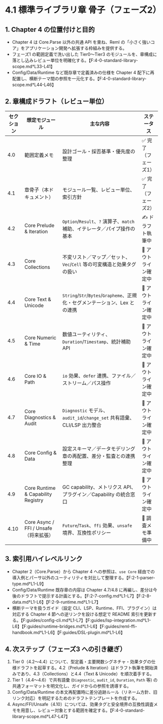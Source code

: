 # 4.1 標準ライブラリ章 骨子（フェーズ2）

## 1. Chapter 4 の位置付けと目的
- Chapter 4 は Core.Parse 以外の共通 API を束ね、Reml の「小さく強いコア」をアプリケーション開発へ拡張する枠組みを提供する。
- フェーズ1 の範囲定義で洗い出した Tier0〜Tier3 のモジュールを、章構成に落とし込みレビュー単位を明確化する。【F:4-0-standard-library-scope.md†L33-L41】
- Config/Data/Runtime など既存章で定義済みの仕様を Chapter 4 配下に再配置し、横断テーマ間の参照を一元化する。【F:4-0-standard-library-scope.md†L44-L46】

## 2. 章構成ドラフト（レビュー単位）
| セクション | 想定モジュール | 主な内容 | ステータス |
| --- | --- | --- | --- |
| 4.0 | 範囲定義メモ | 設計ゴール・採否基準・優先度の整理 | ✅ 完了（フェーズ1） |
| 4.1 | 章骨子（本ドキュメント） | モジュール一覧、レビュー単位、索引方針 | ✅ 完了（フェーズ2） |
| 4.2 | Core Prelude & Iteration | `Option`/`Result`、`?` 演算子、`match` 補助、イテレータ／パイプ操作の基本 | ✍️ ドラフト執筆中 |
| 4.3 | Core Collections | 不変リスト／マップ／セット、`Vec`/`Cell` 等の可変構造と効果タグの扱い | 📝 アウトライン確定中 |
| 4.4 | Core Text & Unicode | `String`/`Str`/`Bytes`/`Grapheme`、正規化・セグメンテーション、Lex との連携 | 📝 アウトライン確定中 |
| 4.5 | Core Numeric & Time | 数値ユーティリティ、`Duration`/`Timestamp`、統計補助 API | 📝 アウトライン確定中 |
| 4.6 | Core IO & Path | `io` 効果、`defer` 連携、ファイル／ストリーム／パス操作 | 📝 アウトライン確定中 |
| 4.7 | Core Diagnostics & Audit | `Diagnostic` モデル、`audit_id`/`change_set` 共有語彙、CLI/LSP 出力整合 | 📝 アウトライン確定中 |
| 4.8 | Core Config & Data | 設定スキーマ／データモデリング章の再配置、差分・監査との連携整理 | 📝 アウトライン確定中 |
| 4.9 | Core Runtime & Capability Registry | GC capability、メトリクス API、プラグイン／Capability の統合窓口 | 📝 アウトライン確定中 |
| 4.10 | Core Async / FFI / Unsafe（将来拡張） | `Future`/`Task`、`ffi` 効果、`unsafe` 境界、互換性ポリシー | 🧭 調査メモ準備中 |


## 3. 索引用ハイレベルリンク
- Chapter 2（Core.Parse）から Chapter 4 への参照は、`use Core` 経由での導入例とパーサ以外のユーティリティを対比して整理する。【F:2-1-parser-type.md†L1-L9】
- Config/Data/Runtime 既存章の内容は Chapter 4.7/4.8 に再編し、差分は今後のドラフトで提示する計画とする。【F:2-7-config.md†L1-L7】【F:2-8-data.md†L1-L6】【F:2-9-runtime.md†L1-L7】
- 横断テーマを扱うガイド（設定 CLI、LSP、Runtime、FFI、プラグイン）は対応する Chapter 4 節への逆リンクを設ける想定で README 索引を更新する。【F:guides/config-cli.md†L1-L7】【F:guides/lsp-integration.md†L1-L6】【F:guides/runtime-bridges.md†L1-L6】【F:guides/reml-ffi-handbook.md†L1-L6】【F:guides/DSL-plugin.md†L1-L6】

## 4. 次ステップ（フェーズ3 への引き継ぎ）
1. Tier 0（4.2〜4.4）について、型定義・主要関数シグネチャ・効果タグの仕様ドラフトを起草する。4.2（Prelude & Iteration）はドラフト執筆を開始済みであり、4.3（Collections）と4.4（Text & Unicode）を順次着手する。
2. Tier 1（4.4〜4.6）で共有語彙 (`Diagnostic`, `audit_id`, `Duration`, `Path` 等) の共通フォーマットを明文化し、ガイドからの参照を誘導する。
3. Config/Data/Runtime の本文再配置時に差分追跡ルール（リネーム方針、旧リンク対応）を明記するためのドラフトテンプレートを作成する。
4. Async/FFI/Unsafe（4.10）については、効果タグと安全境界の互換性調査メモを用意し、レビュー対象とする範囲を確定する。【F:4-0-standard-library-scope.md†L47-L47】
